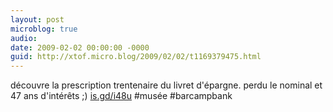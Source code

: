 ```yaml
---
layout: post
microblog: true
audio: 
date: 2009-02-02 00:00:00 -0000
guid: http://xtof.micro.blog/2009/02/02/t1169379475.html
---
```

découvre la prescription trentenaire du livret d'épargne. perdu le nominal et 47 ans d'intérêts ;)  [is.gd/i48u](http://is.gd/i48u) #musée #barcampbank

